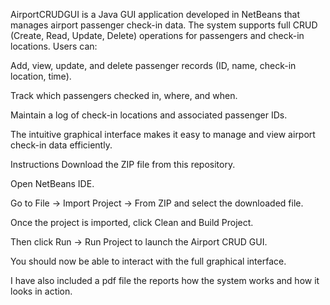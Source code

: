 AirportCRUDGUI is a Java GUI application developed in NetBeans that manages airport passenger check-in data. The system supports full CRUD (Create, Read, Update, Delete) operations for passengers and check-in locations.
Users can:

Add, view, update, and delete passenger records (ID, name, check-in location, time).

Track which passengers checked in, where, and when.

Maintain a log of check-in locations and associated passenger IDs.

The intuitive graphical interface makes it easy to manage and view airport check-in data efficiently.

Instructions
Download the ZIP file from this repository.

Open NetBeans IDE.

Go to File → Import Project → From ZIP and select the downloaded file.

Once the project is imported, click Clean and Build Project.

Then click Run → Run Project to launch the Airport CRUD GUI.

You should now be able to interact with the full graphical interface.

I have also included a pdf file the reports how the system works and how it looks in action. 
